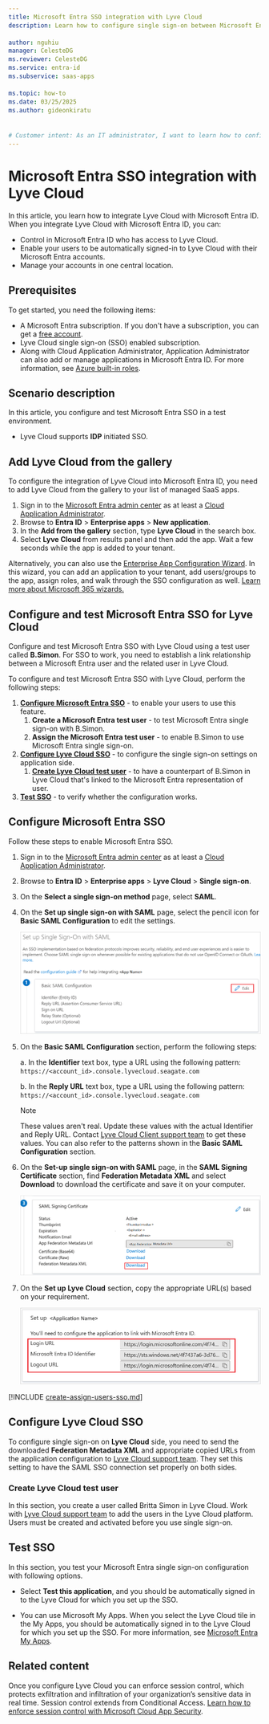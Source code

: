```yaml
---
title: Microsoft Entra SSO integration with Lyve Cloud
description: Learn how to configure single sign-on between Microsoft Entra ID and Lyve Cloud.

author: nguhiu
manager: CelesteDG
ms.reviewer: CelesteDG
ms.service: entra-id
ms.subservice: saas-apps

ms.topic: how-to
ms.date: 03/25/2025
ms.author: gideonkiratu


# Customer intent: As an IT administrator, I want to learn how to configure single sign-on between Microsoft Entra ID and Lyve Cloud so that I can control who has access to Lyve Cloud, enable automatic sign-in with Microsoft Entra accounts, and manage my accounts in one central location.
---
```


# Microsoft Entra SSO integration with Lyve Cloud

In this article,  you learn how to integrate Lyve Cloud with Microsoft Entra ID. When you integrate Lyve Cloud with Microsoft Entra ID, you can:

* Control in Microsoft Entra ID who has access to Lyve Cloud.
* Enable your users to be automatically signed-in to Lyve Cloud with their Microsoft Entra accounts.
* Manage your accounts in one central location.

## Prerequisites

To get started, you need the following items:

* A Microsoft Entra subscription. If you don't have a subscription, you can get a [free account](https://azure.microsoft.com/free/).
* Lyve Cloud single sign-on (SSO) enabled subscription.
* Along with Cloud Application Administrator, Application Administrator can also add or manage applications in Microsoft Entra ID.
For more information, see [Azure built-in roles](~/identity/role-based-access-control/permissions-reference.md).

## Scenario description

In this article,  you configure and test Microsoft Entra SSO in a test environment.

* Lyve Cloud supports **IDP** initiated SSO.

## Add Lyve Cloud from the gallery

To configure the integration of Lyve Cloud into Microsoft Entra ID, you need to add Lyve Cloud from the gallery to your list of managed SaaS apps.

1. Sign in to the [Microsoft Entra admin center](https://entra.microsoft.com) as at least a [Cloud Application Administrator](~/identity/role-based-access-control/permissions-reference.md#cloud-application-administrator).
1. Browse to **Entra ID** > **Enterprise apps** > **New application**.
1. In the **Add from the gallery** section, type **Lyve Cloud** in the search box.
1. Select **Lyve Cloud** from results panel and then add the app. Wait a few seconds while the app is added to your tenant.

 Alternatively, you can also use the [Enterprise App Configuration Wizard](https://portal.office.com/AdminPortal/home?Q=Docs#/azureadappintegration). In this wizard, you can add an application to your tenant, add users/groups to the app, assign roles, and walk through the SSO configuration as well. [Learn more about Microsoft 365 wizards.](/microsoft-365/admin/misc/azure-ad-setup-guides)

<a name='configure-and-test-azure-ad-sso-for-lyve-cloud'></a>

## Configure and test Microsoft Entra SSO for Lyve Cloud

Configure and test Microsoft Entra SSO with Lyve Cloud using a test user called **B.Simon**. For SSO to work, you need to establish a link relationship between a Microsoft Entra user and the related user in Lyve Cloud.

To configure and test Microsoft Entra SSO with Lyve Cloud, perform the following steps:

1. **[Configure Microsoft Entra SSO](#configure-azure-ad-sso)** - to enable your users to use this feature.
    1. **Create a Microsoft Entra test user** - to test Microsoft Entra single sign-on with B.Simon.
    1. **Assign the Microsoft Entra test user** - to enable B.Simon to use Microsoft Entra single sign-on.
1. **[Configure Lyve Cloud SSO](#configure-lyve-cloud-sso)** - to configure the single sign-on settings on application side.
    1. **[Create Lyve Cloud test user](#create-lyve-cloud-test-user)** - to have a counterpart of B.Simon in Lyve Cloud that's linked to the Microsoft Entra representation of user.
1. **[Test SSO](#test-sso)** - to verify whether the configuration works.

<a name='configure-azure-ad-sso'></a>

## Configure Microsoft Entra SSO

Follow these steps to enable Microsoft Entra SSO.

1. Sign in to the [Microsoft Entra admin center](https://entra.microsoft.com) as at least a [Cloud Application Administrator](~/identity/role-based-access-control/permissions-reference.md#cloud-application-administrator).
1. Browse to **Entra ID** > **Enterprise apps** > **Lyve Cloud** > **Single sign-on**.
1. On the **Select a single sign-on method** page, select **SAML**.
1. On the **Set up single sign-on with SAML** page, select the pencil icon for **Basic SAML Configuration** to edit the settings.

   ![Screenshot shows to edit Basic S A M L Configuration.](common/edit-urls.png "Basic Configuration")

1. On the **Basic SAML Configuration** section, perform the following steps:

    a. In the **Identifier** text box, type a URL using the following pattern:
    `https://<account_id>.console.lyvecloud.seagate.com`

    b. In the **Reply URL** text box, type a URL using the following pattern:
    `https://<account_id>.console.lyvecloud.seagate.com`

	> [!NOTE]
	> These values aren't real. Update these values with the actual Identifier and Reply URL. Contact [Lyve Cloud Client support team](mailto:lyvecloud.support@seagate.com) to get these values. You can also refer to the patterns shown in the **Basic SAML Configuration** section.

1. On the **Set-up single sign-on with SAML** page, in the **SAML Signing Certificate** section,  find **Federation Metadata XML** and select **Download** to download the certificate and save it on your computer.

	![Screenshot shows the Certificate download link.](common/metadataxml.png "Certificate")

1. On the **Set up Lyve Cloud** section, copy the appropriate URL(s) based on your requirement.

	![Screenshot shows to copy configuration appropriate U R L.](common/copy-configuration-urls.png "Attributes")  

<a name='create-an-azure-ad-test-user'></a>

[!INCLUDE [create-assign-users-sso.md](~/identity/saas-apps/includes/create-assign-users-sso.md)]

## Configure Lyve Cloud SSO

To configure single sign-on on **Lyve Cloud** side, you need to send the downloaded **Federation Metadata XML** and appropriate copied URLs from the application configuration to [Lyve Cloud support team](mailto:lyvecloud.support@seagate.com). They set this setting to have the SAML SSO connection set properly on both sides.

### Create Lyve Cloud test user

In this section, you create a user called Britta Simon in Lyve Cloud. Work with [Lyve Cloud support team](mailto:lyvecloud.support@seagate.com) to add the users in the Lyve Cloud platform. Users must be created and activated before you use single sign-on.

## Test SSO 

In this section, you test your Microsoft Entra single sign-on configuration with following options.

* Select **Test this application**, and you should be automatically signed in to the Lyve Cloud for which you set up the SSO.

* You can use Microsoft My Apps. When you select the Lyve Cloud tile in the My Apps, you should be automatically signed in to the Lyve Cloud for which you set up the SSO. For more information, see [Microsoft Entra My Apps](/azure/active-directory/manage-apps/end-user-experiences#azure-ad-my-apps).

## Related content

Once you configure Lyve Cloud you can enforce session control, which protects exfiltration and infiltration of your organization’s sensitive data in real time. Session control extends from Conditional Access. [Learn how to enforce session control with Microsoft Cloud App Security](/cloud-app-security/proxy-deployment-aad).
